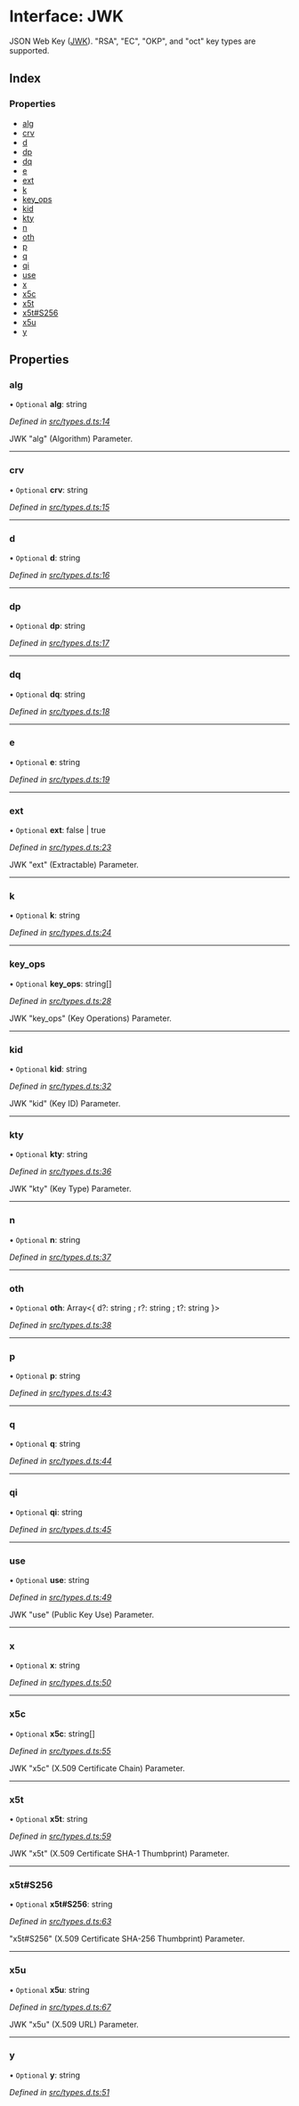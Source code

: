 # Interface: JWK

JSON Web Key ([JWK](https://tools.ietf.org/html/rfc7517)).
"RSA", "EC", "OKP", and "oct" key types are supported.

## Index

### Properties

* [alg](_types_d_.jwk.md#alg)
* [crv](_types_d_.jwk.md#crv)
* [d](_types_d_.jwk.md#d)
* [dp](_types_d_.jwk.md#dp)
* [dq](_types_d_.jwk.md#dq)
* [e](_types_d_.jwk.md#e)
* [ext](_types_d_.jwk.md#ext)
* [k](_types_d_.jwk.md#k)
* [key\_ops](_types_d_.jwk.md#key_ops)
* [kid](_types_d_.jwk.md#kid)
* [kty](_types_d_.jwk.md#kty)
* [n](_types_d_.jwk.md#n)
* [oth](_types_d_.jwk.md#oth)
* [p](_types_d_.jwk.md#p)
* [q](_types_d_.jwk.md#q)
* [qi](_types_d_.jwk.md#qi)
* [use](_types_d_.jwk.md#use)
* [x](_types_d_.jwk.md#x)
* [x5c](_types_d_.jwk.md#x5c)
* [x5t](_types_d_.jwk.md#x5t)
* [x5t#S256](_types_d_.jwk.md#x5t#s256)
* [x5u](_types_d_.jwk.md#x5u)
* [y](_types_d_.jwk.md#y)

## Properties

### alg

• `Optional` **alg**: string

*Defined in [src/types.d.ts:14](https://github.com/panva/jose/blob/v3.5.0/src/types.d.ts#L14)*

JWK "alg" (Algorithm) Parameter.

___

### crv

• `Optional` **crv**: string

*Defined in [src/types.d.ts:15](https://github.com/panva/jose/blob/v3.5.0/src/types.d.ts#L15)*

___

### d

• `Optional` **d**: string

*Defined in [src/types.d.ts:16](https://github.com/panva/jose/blob/v3.5.0/src/types.d.ts#L16)*

___

### dp

• `Optional` **dp**: string

*Defined in [src/types.d.ts:17](https://github.com/panva/jose/blob/v3.5.0/src/types.d.ts#L17)*

___

### dq

• `Optional` **dq**: string

*Defined in [src/types.d.ts:18](https://github.com/panva/jose/blob/v3.5.0/src/types.d.ts#L18)*

___

### e

• `Optional` **e**: string

*Defined in [src/types.d.ts:19](https://github.com/panva/jose/blob/v3.5.0/src/types.d.ts#L19)*

___

### ext

• `Optional` **ext**: false \| true

*Defined in [src/types.d.ts:23](https://github.com/panva/jose/blob/v3.5.0/src/types.d.ts#L23)*

JWK "ext" (Extractable) Parameter.

___

### k

• `Optional` **k**: string

*Defined in [src/types.d.ts:24](https://github.com/panva/jose/blob/v3.5.0/src/types.d.ts#L24)*

___

### key\_ops

• `Optional` **key\_ops**: string[]

*Defined in [src/types.d.ts:28](https://github.com/panva/jose/blob/v3.5.0/src/types.d.ts#L28)*

JWK "key_ops" (Key Operations) Parameter.

___

### kid

• `Optional` **kid**: string

*Defined in [src/types.d.ts:32](https://github.com/panva/jose/blob/v3.5.0/src/types.d.ts#L32)*

JWK "kid" (Key ID) Parameter.

___

### kty

• `Optional` **kty**: string

*Defined in [src/types.d.ts:36](https://github.com/panva/jose/blob/v3.5.0/src/types.d.ts#L36)*

JWK "kty" (Key Type) Parameter.

___

### n

• `Optional` **n**: string

*Defined in [src/types.d.ts:37](https://github.com/panva/jose/blob/v3.5.0/src/types.d.ts#L37)*

___

### oth

• `Optional` **oth**: Array\<{ d?: string ; r?: string ; t?: string  }>

*Defined in [src/types.d.ts:38](https://github.com/panva/jose/blob/v3.5.0/src/types.d.ts#L38)*

___

### p

• `Optional` **p**: string

*Defined in [src/types.d.ts:43](https://github.com/panva/jose/blob/v3.5.0/src/types.d.ts#L43)*

___

### q

• `Optional` **q**: string

*Defined in [src/types.d.ts:44](https://github.com/panva/jose/blob/v3.5.0/src/types.d.ts#L44)*

___

### qi

• `Optional` **qi**: string

*Defined in [src/types.d.ts:45](https://github.com/panva/jose/blob/v3.5.0/src/types.d.ts#L45)*

___

### use

• `Optional` **use**: string

*Defined in [src/types.d.ts:49](https://github.com/panva/jose/blob/v3.5.0/src/types.d.ts#L49)*

JWK "use" (Public Key Use) Parameter.

___

### x

• `Optional` **x**: string

*Defined in [src/types.d.ts:50](https://github.com/panva/jose/blob/v3.5.0/src/types.d.ts#L50)*

___

### x5c

• `Optional` **x5c**: string[]

*Defined in [src/types.d.ts:55](https://github.com/panva/jose/blob/v3.5.0/src/types.d.ts#L55)*

JWK "x5c" (X.509 Certificate Chain) Parameter.

___

### x5t

• `Optional` **x5t**: string

*Defined in [src/types.d.ts:59](https://github.com/panva/jose/blob/v3.5.0/src/types.d.ts#L59)*

JWK "x5t" (X.509 Certificate SHA-1 Thumbprint) Parameter.

___

### x5t#S256

• `Optional` **x5t#S256**: string

*Defined in [src/types.d.ts:63](https://github.com/panva/jose/blob/v3.5.0/src/types.d.ts#L63)*

"x5t#S256" (X.509 Certificate SHA-256 Thumbprint) Parameter.

___

### x5u

• `Optional` **x5u**: string

*Defined in [src/types.d.ts:67](https://github.com/panva/jose/blob/v3.5.0/src/types.d.ts#L67)*

JWK "x5u" (X.509 URL) Parameter.

___

### y

• `Optional` **y**: string

*Defined in [src/types.d.ts:51](https://github.com/panva/jose/blob/v3.5.0/src/types.d.ts#L51)*
